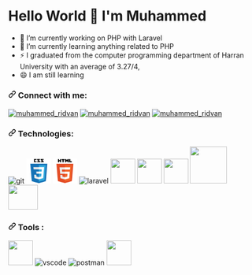#  Hello World 👋 I'm Muhammed
- 🔭 I’m currently working on PHP with Laravel 
- 🌱 I’m currently learning anything related to PHP
- ⚡ I graduated from the computer programming department of Harran University with an average of 3.27/4,
- 😄 I am still learning


<h3 align="left" dir="auto"><a id="user-content-connect-with-me" class="anchor" aria-hidden="true" href="#connect-with-me"><svg class="octicon octicon-link" viewBox="0 0 16 16" version="1.1" width="16" height="16" aria-hidden="true"><path fill-rule="evenodd" d="M7.775 3.275a.75.75 0 001.06 1.06l1.25-1.25a2 2 0 112.83 2.83l-2.5 2.5a2 2 0 01-2.83 0 .75.75 0 00-1.06 1.06 3.5 3.5 0 004.95 0l2.5-2.5a3.5 3.5 0 00-4.95-4.95l-1.25 1.25zm-4.69 9.64a2 2 0 010-2.83l2.5-2.5a2 2 0 012.83 0 .75.75 0 001.06-1.06 3.5 3.5 0 00-4.95 0l-2.5 2.5a3.5 3.5 0 004.95 4.95l1.25-1.25a.75.75 0 00-1.06-1.06l-1.25 1.25a2 2 0 01-2.83 0z"></path></svg></a> Connect with me:</h3>
<p align="left" dir="auto">
<a href="https://www.linkedin.com/in/muhammad-redwan/" rel="nofollow">
<img align="center" src="https://camo.githubusercontent.com/b0d679e1e6f51de0daaaf64a827865ef3884b73b1902a3a42dc42dc56f925b1d/68747470733a2f2f76656c616e6f76617363756c61722e636f6d2f77702d636f6e74656e742f75706c6f6164732f323032302f30362f4c696e6b6564496e2e706e67" alt="muhammed_ridvan" height="30" width="30" data-canonical-src="https://velanovascular.com/wp-content/uploads/2020/06/LinkedIn.png" style="max-width: 100%;"></a>
<a href="https://stackoverflow.com/users/14293313/muhammed-ridvan" rel="nofollow"><img align="center" src="https://camo.githubusercontent.com/d8d9b479c7ac8b63d98c203f535295986cbd27e69ea53851ef790dd700b96408/68747470733a2f2f75706c6f61642e77696b696d656469612e6f72672f77696b6970656469612f636f6d6d6f6e732f7468756d622f652f65662f537461636b5f4f766572666c6f775f69636f6e2e7376672f37363870782d537461636b5f4f766572666c6f775f69636f6e2e7376672e706e67" alt="muhammed_ridvan" height="45" width="45" data-canonical-src="https://upload.wikimedia.org/wikipedia/commons/thumb/e/ef/Stack_Overflow_icon.svg/768px-Stack_Overflow_icon.svg.png" style="max-width: 100%;"></a>
<a href="https://www.hackerrank.com/muhammed_ridvan1" rel="nofollow"><img align="center" src="https://cdn.worldvectorlogo.com/logos/hackerrank.svg" alt="muhammed_ridvan" height="50" width="50" data-canonical-src="https://upload.wikimedia.org/wikipedia/commons/thumb/e/e7/Instagram_logo_2016.svg/1200px-Instagram_logo_2016.svg.png" style="max-width: 100%;"></a>
</p>
<h3 align="left" dir="auto"><a id="user-content-technologies" class="anchor" aria-hidden="true" href="#technologies"><svg class="octicon octicon-link" viewBox="0 0 16 16" version="1.1" width="16" height="16" aria-hidden="true"><path fill-rule="evenodd" d="M7.775 3.275a.75.75 0 001.06 1.06l1.25-1.25a2 2 0 112.83 2.83l-2.5 2.5a2 2 0 01-2.83 0 .75.75 0 00-1.06 1.06 3.5 3.5 0 004.95 0l2.5-2.5a3.5 3.5 0 00-4.95-4.95l-1.25 1.25zm-4.69 9.64a2 2 0 010-2.83l2.5-2.5a2 2 0 012.83 0 .75.75 0 001.06-1.06 3.5 3.5 0 00-4.95 0l-2.5 2.5a3.5 3.5 0 004.95 4.95l1.25-1.25a.75.75 0 00-1.06-1.06l-1.25 1.25a2 2 0 01-2.83 0z"></path></svg></a> Technologies:</h3>
<p align="left" dir="auto"> 
<img src="https://camo.githubusercontent.com/fbfcb9e3dc648adc93bef37c718db16c52f617ad055a26de6dc3c21865c3321d/68747470733a2f2f7777772e766563746f726c6f676f2e7a6f6e652f6c6f676f732f6769742d73636d2f6769742d73636d2d69636f6e2e737667" alt="git" width="50" height="50" data-canonical-src="https://www.vectorlogo.zone/logos/git-scm/git-scm-icon.svg" style="max-width: 100%;"> 
<img src="https://raw.githubusercontent.com/devicons/devicon/master/icons/css3/css3-original-wordmark.svg" alt="css3" width="50" height="50">
<img src="https://raw.githubusercontent.com/devicons/devicon/master/icons/html5/html5-original-wordmark.svg" alt="html5" width="50" height="50">
<img src="https://seeklogo.com/images/L/laravel-framework-logo-C10176EC8C-seeklogo.com.png" alt="laravel" width="50" height="50">
<img src="https://upload.wikimedia.org/wikipedia/commons/thumb/2/27/PHP-logo.svg/2560px-PHP-logo.svg.png" width="50" height="50">
<img src="https://upload.wikimedia.org/wikipedia/commons/thumb/a/a1/AJAX_logo_by_gengns.svg/398px-AJAX_logo_by_gengns.svg.png" width="50" height="50">
<img src="https://upload.wikimedia.org/wikipedia/commons/thumb/b/b2/Bootstrap_logo.svg/1280px-Bootstrap_logo.svg.png" width="50" height="50">
<img src="https://www.svgrepo.com/show/303251/mysql-logo.svg" width="75" height="75">
<img src="https://e7.pngegg.com/pngimages/71/587/png-clipart-computer-icons-application-programming-interface-representational-state-transfer-icon-design-others-miscellaneous-logo.png" width="60" height="50">
</p>
<h3 align="left" dir="auto"><a id="user-content-tools" class="anchor" aria-hidden="true" href="#tools"><svg class="octicon octicon-link" viewBox="0 0 16 16" version="1.1" width="16" height="16" aria-hidden="true"><path fill-rule="evenodd" d="M7.775 3.275a.75.75 0 001.06 1.06l1.25-1.25a2 2 0 112.83 2.83l-2.5 2.5a2 2 0 01-2.83 0 .75.75 0 00-1.06 1.06 3.5 3.5 0 004.95 0l2.5-2.5a3.5 3.5 0 00-4.95-4.95l-1.25 1.25zm-4.69 9.64a2 2 0 010-2.83l2.5-2.5a2 2 0 012.83 0 .75.75 0 001.06-1.06 3.5 3.5 0 00-4.95 0l-2.5 2.5a3.5 3.5 0 004.95 4.95l1.25-1.25a.75.75 0 00-1.06-1.06l-1.25 1.25a2 2 0 01-2.83 0z"></path></svg></a> Tools :</h3>
<p>
<img src="https://upload.wikimedia.org/wikipedia/commons/thumb/c/c9/PhpStorm_Icon.svg/1200px-PhpStorm_Icon.svg.png" width="50" height="50">
<img src="https://camo.githubusercontent.com/9f1816fe8f44878d77803324ce8e3e1c4d2afc4e3f167b237e93848d3597d4fc/68747470733a2f2f75706c6f61642e77696b696d656469612e6f72672f77696b6970656469612f636f6d6d6f6e732f7468756d622f392f39612f56697375616c5f53747564696f5f436f64655f312e33355f69636f6e2e7376672f3130323470782d56697375616c5f53747564696f5f436f64655f312e33355f69636f6e2e7376672e706e67" alt="vscode" width="50" height="50" data-canonical-src="https://upload.wikimedia.org/wikipedia/commons/thumb/9/9a/Visual_Studio_Code_1.35_icon.svg/1024px-Visual_Studio_Code_1.35_icon.svg.png" width="50" height="50">
<img src="https://camo.githubusercontent.com/93b32389bf746009ca2370de7fe06c3b5146f4c99d99df65994f9ced0ba41685/68747470733a2f2f7777772e766563746f726c6f676f2e7a6f6e652f6c6f676f732f676574706f73746d616e2f676574706f73746d616e2d69636f6e2e737667" alt="postman" width="50" height="50" data-canonical-src="https://www.vectorlogo.zone/logos/getpostman/getpostman-icon.svg" width="50" height="50">
<img src="https://upload.wikimedia.org/wikipedia/commons/thumb/2/29/HP_New_Logo_2D.svg/2048px-HP_New_Logo_2D.svg.png" width="50" height="50">
</p>

